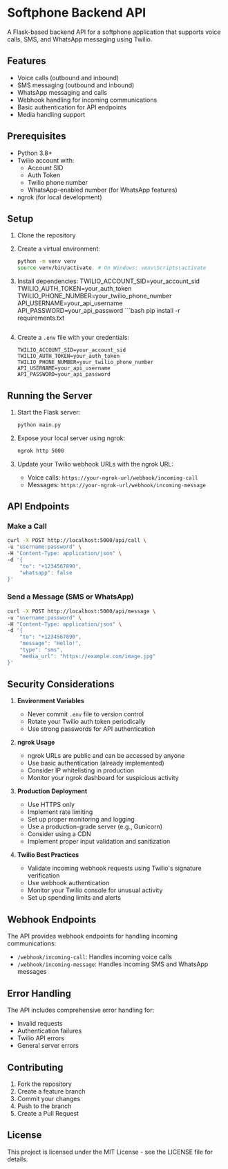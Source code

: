 # Softphone Backend API

A Flask-based backend API for a softphone application that supports voice calls, SMS, and WhatsApp messaging using Twilio.

## Features

- Voice calls (outbound and inbound)
- SMS messaging (outbound and inbound)
- WhatsApp messaging and calls
- Webhook handling for incoming communications
- Basic authentication for API endpoints
- Media handling support

## Prerequisites

- Python 3.8+
- Twilio account with:
  - Account SID
  - Auth Token
  - Twilio phone number
  - WhatsApp-enabled number (for WhatsApp features)
- ngrok (for local development)

## Setup

1. Clone the repository
2. Create a virtual environment:
   ```bash
   python -m venv venv
   source venv/bin/activate  # On Windows: venv\Scripts\activate
   ```

3. Install dependencies:
TWILIO_ACCOUNT_SID=your_account_sid
TWILIO_AUTH_TOKEN=your_auth_token
TWILIO_PHONE_NUMBER=your_twilio_phone_number
API_USERNAME=your_api_username
API_PASSWORD=your_api_password   ```bash
   pip install -r requirements.txt
   ```

4. Create a `.env` file with your credentials:
   ```
   TWILIO_ACCOUNT_SID=your_account_sid
   TWILIO_AUTH_TOKEN=your_auth_token
   TWILIO_PHONE_NUMBER=your_twilio_phone_number
   API_USERNAME=your_api_username
   API_PASSWORD=your_api_password
   ```

## Running the Server

1. Start the Flask server:
   ```bash
   python main.py
   ```

2. Expose your local server using ngrok:
   ```bash
   ngrok http 5000
   ```

3. Update your Twilio webhook URLs with the ngrok URL:
   - Voice calls: `https://your-ngrok-url/webhook/incoming-call`
   - Messages: `https://your-ngrok-url/webhook/incoming-message`

## API Endpoints

### Make a Call
```bash
curl -X POST http://localhost:5000/api/call \
-u "username:password" \
-H "Content-Type: application/json" \
-d '{
    "to": "+1234567890",
    "whatsapp": false
}'
```

### Send a Message (SMS or WhatsApp)
```bash
curl -X POST http://localhost:5000/api/message \
-u "username:password" \
-H "Content-Type: application/json" \
-d '{
    "to": "+1234567890",
    "message": "Hello!",
    "type": "sms",
    "media_url": "https://example.com/image.jpg"
}'
```

## Security Considerations

1. **Environment Variables**
   - Never commit `.env` file to version control
   - Rotate your Twilio auth token periodically
   - Use strong passwords for API authentication

2. **ngrok Usage**
   - ngrok URLs are public and can be accessed by anyone
   - Use basic authentication (already implemented)
   - Consider IP whitelisting in production
   - Monitor your ngrok dashboard for suspicious activity

3. **Production Deployment**
   - Use HTTPS only
   - Implement rate limiting
   - Set up proper monitoring and logging
   - Use a production-grade server (e.g., Gunicorn)
   - Consider using a CDN
   - Implement proper input validation and sanitization

4. **Twilio Best Practices**
   - Validate incoming webhook requests using Twilio's signature verification
   - Use webhook authentication
   - Monitor your Twilio console for unusual activity
   - Set up spending limits and alerts

## Webhook Endpoints

The API provides webhook endpoints for handling incoming communications:

- `/webhook/incoming-call`: Handles incoming voice calls
- `/webhook/incoming-message`: Handles incoming SMS and WhatsApp messages

## Error Handling

The API includes comprehensive error handling for:
- Invalid requests
- Authentication failures
- Twilio API errors
- General server errors

## Contributing

1. Fork the repository
2. Create a feature branch
3. Commit your changes
4. Push to the branch
5. Create a Pull Request

## License

This project is licensed under the MIT License - see the LICENSE file for details.
